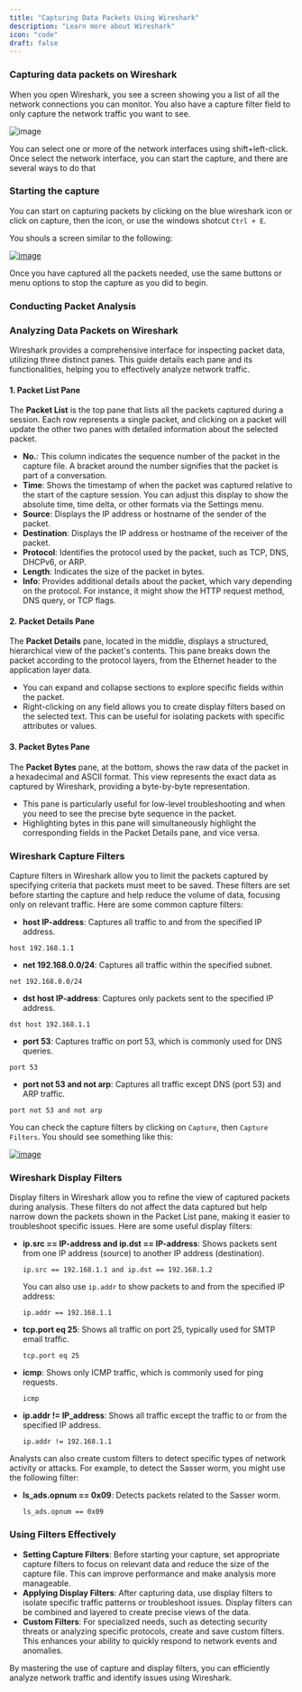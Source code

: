 ```yaml
---
title: "Capturing Data Packets Using Wireshark"
description: "Learn more about Wireshark"
icon: "code"
draft: false
---
```


### Capturing data packets on Wireshark

When you open Wireshark, you see a screen showing you a list of all the network connections you can monitor. You also have a capture filter field to only capture the network traffic you want to see.

<a target='_blank'><img src='https://i.postimg.cc/MZ0BHj3D/image.png' border='0' alt='image'/></a>

You can select one or more of the network interfaces using shift+left-click. Once select the network interface, you can start the capture, and there are several ways to do that

### Starting the capture

You can start on capturing packets by clicking on the blue wireshark icon or click on capture, then the icon, or use the windows shotcut `Ctrl + E`.

You shouls a screen similar to the following:

<a href='https://postimg.cc/dhdjk4NY' target='_blank'><img src='https://i.postimg.cc/wj4frrh7/image.png' border='0' alt='image'/></a>

Once you have captured all the packets needed, use the same buttons or menu options to stop the capture as you did to begin.

### Conducting Packet Analysis

### Analyzing Data Packets on Wireshark

Wireshark provides a comprehensive interface for inspecting packet data, utilizing three distinct panes. This guide details each pane and its functionalities, helping you to effectively analyze network traffic.

#### 1. Packet List Pane

The **Packet List** is the top pane that lists all the packets captured during a session. Each row represents a single packet, and clicking on a packet will update the other two panes with detailed information about the selected packet.

- **No.**: This column indicates the sequence number of the packet in the capture file. A bracket around the number signifies that the packet is part of a conversation.
- **Time**: Shows the timestamp of when the packet was captured relative to the start of the capture session. You can adjust this display to show the absolute time, time delta, or other formats via the Settings menu.
- **Source**: Displays the IP address or hostname of the sender of the packet.
- **Destination**: Displays the IP address or hostname of the receiver of the packet.
- **Protocol**: Identifies the protocol used by the packet, such as TCP, DNS, DHCPv6, or ARP.
- **Length**: Indicates the size of the packet in bytes.
- **Info**: Provides additional details about the packet, which vary depending on the protocol. For instance, it might show the HTTP request method, DNS query, or TCP flags.

#### 2. Packet Details Pane

The **Packet Details** pane, located in the middle, displays a structured, hierarchical view of the packet's contents. This pane breaks down the packet according to the protocol layers, from the Ethernet header to the application layer data.

- You can expand and collapse sections to explore specific fields within the packet.
- Right-clicking on any field allows you to create display filters based on the selected text. This can be useful for isolating packets with specific attributes or values.

#### 3. Packet Bytes Pane

The **Packet Bytes** pane, at the bottom, shows the raw data of the packet in a hexadecimal and ASCII format. This view represents the exact data as captured by Wireshark, providing a byte-by-byte representation.

- This pane is particularly useful for low-level troubleshooting and when you need to see the precise byte sequence in the packet.
- Highlighting bytes in this pane will simultaneously highlight the corresponding fields in the Packet Details pane, and vice versa.

### Wireshark Capture Filters

Capture filters in Wireshark allow you to limit the packets captured by specifying criteria that packets must meet to be saved. These filters are set before starting the capture and help reduce the volume of data, focusing only on relevant traffic. Here are some common capture filters:

- **host IP-address**: Captures all traffic to and from the specified IP address.
```
host 192.168.1.1
```
- **net 192.168.0.0/24**: Captures all traffic within the specified subnet.
```
net 192.168.0.0/24
```
- **dst host IP-address**: Captures only packets sent to the specified IP address.
```
dst host 192.168.1.1
```
- **port 53**: Captures traffic on port 53, which is commonly used for DNS queries.
```
port 53
```
- **port not 53 and not arp**: Captures all traffic except DNS (port 53) and ARP traffic.

```
port not 53 and not arp
```

You can check the capture filters by clicking on `Capture`, then `Capture Filters`. You should see something like this:

<a href='https://postimages.org/' target='_blank'><img src='https://i.postimg.cc/jdZZW13Z/image.png' border='0' alt='image'/></a>

### Wireshark Display Filters

Display filters in Wireshark allow you to refine the view of captured packets during analysis. These filters do not affect the data captured but help narrow down the packets shown in the Packet List pane, making it easier to troubleshoot specific issues. Here are some useful display filters:

- **ip.src == IP-address and ip.dst == IP-address**: Shows packets sent from one IP address (source) to another IP address (destination).
  ```
  ip.src == 192.168.1.1 and ip.dst == 192.168.1.2
  ```
  You can also use `ip.addr` to show packets to and from the specified IP address:
  ```
  ip.addr == 192.168.1.1
  ```
- **tcp.port eq 25**: Shows all traffic on port 25, typically used for SMTP email traffic.
  ```
  tcp.port eq 25
  ```
- **icmp**: Shows only ICMP traffic, which is commonly used for ping requests.
  ```
  icmp
  ```
- **ip.addr != IP_address**: Shows all traffic except the traffic to or from the specified IP address.
  ```
  ip.addr != 192.168.1.1
  ```

Analysts can also create custom filters to detect specific types of network activity or attacks. For example, to detect the Sasser worm, you might use the following filter:

- **ls_ads.opnum == 0x09**: Detects packets related to the Sasser worm.
  ```
  ls_ads.opnum == 0x09
  ```

### Using Filters Effectively

- **Setting Capture Filters**: Before starting your capture, set appropriate capture filters to focus on relevant data and reduce the size of the capture file. This can improve performance and make analysis more manageable.
- **Applying Display Filters**: After capturing data, use display filters to isolate specific traffic patterns or troubleshoot issues. Display filters can be combined and layered to create precise views of the data.
- **Custom Filters**: For specialized needs, such as detecting security threats or analyzing specific protocols, create and save custom filters. This enhances your ability to quickly respond to network events and anomalies.

By mastering the use of capture and display filters, you can efficiently analyze network traffic and identify issues using Wireshark.
